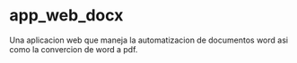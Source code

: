 # app_web_docx
Una aplicacion web que maneja la automatizacion de documentos word asi como la convercion de word a pdf.

